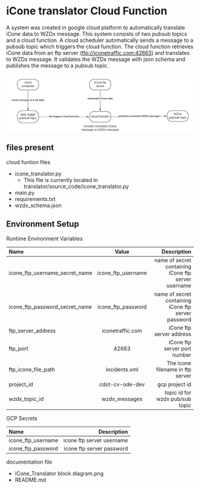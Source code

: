 # iCone translator Cloud Function

A system was created in google cloud platform to automatically translate iCone data to WZDx message. This system consists of two pubsub topics and a cloud function.
A cloud scheduler automatically sends a message to a pubsub topic which triggers the cloud function. The cloud function retrieves iCone data from an ftp server (ftp://iconetraffic.com:42663) and translates to WZDx message.
It validates the WZDx message with json schema and publishes the message to a pubsub topic.

![alt text](iCone%20Translator%20block%20diagram.png)

## files present
cloud funtion files
- icone_translator.py
  - This file is currently located in translator/source_code/icone_translator.py
- main.py  
- requirements.txt
- wzdx_schema.json

## Environment Setup

Runtime Environment Variables

| Name      | Value | Description    |
| :---        |    :----:   |          ---: |
| icone_ftp_username_secret_name     | icone_ftp_username       |  name of secret containing iCone ftp server username  |
| icone_ftp_password_secret_name   | icone_ftp_password       | name of secret containing iCone ftp server password
| ftp_server_address   | iconetraffic.com        | iCone ftp server address     |
| ftp_port   | 42663       | iCone ftp server port number      |
| ftp_icone_file_path   | incidents.xml      | The icone filename in ftp server       |
| project_id   | cdot-cv-ode-dev        | gcp project id        |
| wzdx_topic_id   | wzdx_messages        | topic id for wzdx pub/sub topic      |

GCP Secrets

| Name       | Description     |
| :---           |          ---: |
| icone_ftp_username     |  icone ftp server username   |
| icone_ftp_password      | icone ftp server password      |


documentation file

- iCone_Translator block diagram.png
- README.md




 
   
  

